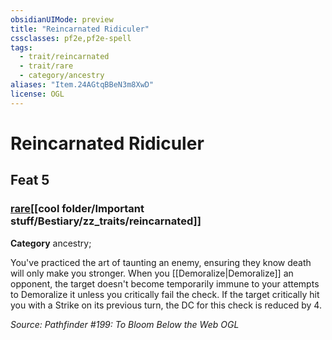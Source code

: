 ```yaml
---
obsidianUIMode: preview
title: "Reincarnated Ridiculer"
cssclasses: pf2e,pf2e-spell
tags:
  - trait/reincarnated
  - trait/rare
  - category/ancestry
aliases: "Item.24AGtqBBeN3m8XwD"
license: OGL
---
```

# Reincarnated Ridiculer
## Feat 5
### [rare](cool%20folder/Important%20stuff/Bestiary/zz_traits/rare.md "Rare Rarity Trait")[[cool folder/Important stuff/Bestiary/zz_traits/reincarnated]]

**Category** ancestry; 




You've practiced the art of taunting an enemy, ensuring they know death will only make you stronger. When you [[Demoralize|Demoralize]] an opponent, the target doesn't become temporarily immune to your attempts to Demoralize it unless you critically fail the check. If the target critically hit you with a Strike on its previous turn, the DC for this check is reduced by 4.

*Source: Pathfinder #199: To Bloom Below the Web*
*OGL*